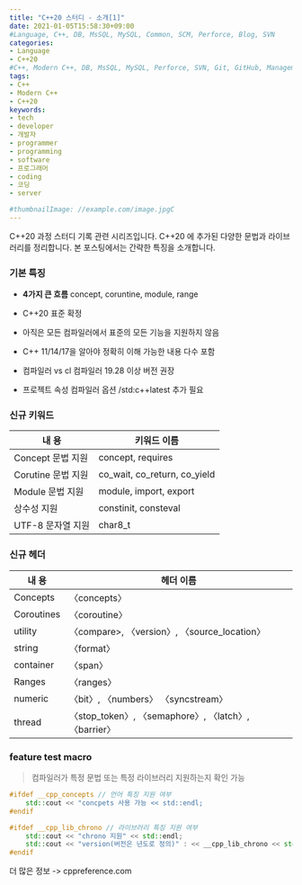```yaml
---
title: "C++20 스터디 - 소개[1]"
date: 2021-01-05T15:58:30+09:00
#Language, C++, DB, MsSQL, MySQL, Common, SCM, Perforce, Blog, SVN
categories:
- Language
- C++20
#C++, Modern C++, DB, MsSQL, MySQL, Perforce, SVN, Git, GitHub, Management, Blog, Hugo, Architecture
tags:
- C++
- Modern C++
- C++20
keywords:
- tech
- developer
- 개발자
- programmer
- programming
- software
- 프로그래머
- coding
- 코딩
- server

#thumbnailImage: //example.com/image.jpgC
---
```


C++20 과정 스터디 기록 관련 시리즈입니다.
C++20 에 추가된 다양한 문법과 라이브러리를 정리합니다.
본 포스팅에서는 간략한 특징을 소개합니다.

<!--more-->

### 기본 특징

- **4가지 큰 흐름**
  concept, coruntine, module, range

- C++20 표준 확정

- 아직은 모든 컴파일러에서 표준의 모든 기능을 지원하지 않음

- C++ 11/14/17을 알아야 정확히 이해 가능한 내용 다수 포함

- 컴파일러 vs cl 컴파일러 19.28 이상 버전 권장

- 프로젝트 속성 컴파일러 옵션 /std:c++latest 추가 필요



### 신규 키워드

| 내 용              | 키워드 이름                  |
| ------------------ | ---------------------------- |
| Concept 문법 지원  | concept, requires            |
| Corutine 문법 지원 | co_wait, co_return, co_yield |
| Module 문법 지원   | module, import, export       |
| 상수성 지원        | constinit, consteval         |
| UTF-8 문자열 지원  | char8_t                      |



### 신규 헤더

| 내 용      | 헤더 이름                                             |
| ---------- | ----------------------------------------------------- |
| Concepts   | 〈concepts〉                                          |
| Coroutines | 〈coroutine〉                                         |
| utility    | 〈compare>, 〈version〉, 〈source_location〉          |
| string     | 〈format〉                                            |
| container  | 〈span〉                                              |
| Ranges     | 〈ranges〉                                            |
| numeric    | 〈bit〉, 〈numbers〉 〈syncstream〉                   |
| thread     | 〈stop_token〉, 〈semaphore〉, 〈latch〉, 〈barrier〉 |



### feature test macro
> 컴파일러가 특정 문법 또는 특정 라이브러리 지원하는지 확인 가능

``` c++
#ifdef __cpp_concepts // 언어 특징 지원 여부
	std::cout << "concpets 사용 가능 << std::endl;
#endif

#ifdef __cpp_lib_chrono // 라이브러리 특징 지원 여부
    std::cout << "chrono 지원" << std::endl;
    std::cout << "version(버전은 년도로 정의)" : << __cpp_lib_chrono << std::endl;
#endif
```



더 많은 정보 -> cppreference.com
